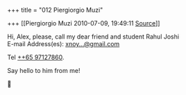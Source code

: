 +++
title = "012 Piergiorgio Muzi"

+++
[[Piergiorgio Muzi	2010-07-09, 19:49:11 [Source](https://groups.google.com/g/samskrita/c/hjxiZE-q9XM)]]



Hi, Alex, please, call my dear friend and student Rahul Joshi  
E-mail Address(es): [xnoy...@gmail.com]()

Tel [++65 97127860](tel:+65%209712%207860).

Say hello to him from me!



